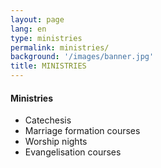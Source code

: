 ```yaml
---
layout: page
lang: en
type: ministries
permalink: ministries/
background: '/images/banner.jpg'
title: MINISTRIES
---
```

<div class="container mt-4">
  <h4>Ministries</h4>
  <ul>
  <li>Catechesis</li>
  <li>Marriage formation courses</li>
  <li>Worship nights</li>
  <li>Evangelisation courses</li>
  </ul>
</div>
